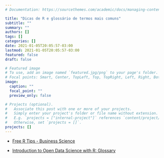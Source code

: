 ```yaml
---
# Documentation: https://sourcethemes.com/academic/docs/managing-content/

title: "Dicas de R e glossário de termos mais comuns"
subtitle: ""
summary: ""
authors: []
tags: []
categories: []
date: 2021-01-05T20:05:57-03:00
lastmod: 2021-01-05T20:05:57-03:00
featured: false
draft: false

# Featured image
# To use, add an image named `featured.jpg/png` to your page's folder.
# Focal points: Smart, Center, TopLeft, Top, TopRight, Left, Right, BottomLeft, Bottom, BottomRight.
image:
  caption: ""
  focal_point: ""
  preview_only: false

# Projects (optional).
#   Associate this post with one or more of your projects.
#   Simply enter your project's folder or file name without extension.
#   E.g. `projects = ["internal-project"]` references `content/project/deep-learning/index.md`.
#   Otherwise, set `projects = []`.
projects: []
---
```


+ [Free R Tips - Business Science](https://github.com/business-science/free_r_tips)

+ [Introduction to Open Data Science with R: Glossary](https://carpentries-incubator.github.io/open-science-with-r/reference.html)